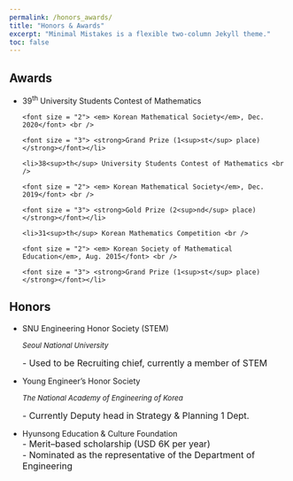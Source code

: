 ```yaml
---
permalink: /honors_awards/
title: "Honors & Awards"
excerpt: "Minimal Mistakes is a flexible two-column Jekyll theme."
toc: false
---
```


## Awards

<ul>
	<li>39<sup>th</sup> University Students Contest of Mathematics <br />
	
	<font size = "2"> <em> Korean Mathematical Society</em>, Dec. 2020</font> <br />

	<font size = "3"> <strong>Grand Prize (1<sup>st</sup> place)</strong></font></li> 

	<li>38<sup>th</sup> University Students Contest of Mathematics <br />
	
	<font size = "2"> <em> Korean Mathematical Society</em>, Dec. 2019</font> <br />
	
	<font size = "3"> <strong>Gold Prize (2<sup>nd</sup> place)</strong></font></li> 

	<li>31<sup>th</sup> Korean Mathematics Competition <br />
	
	<font size = "2"> <em> Korean Society of Mathematical Education</em>, Aug. 2015</font> <br />
	
	<font size = "3"> <strong>Grand Prize (1<sup>st</sup> place)</strong></font></li>
	
</ul>

## Honors

<ul>
 <li>SNU Engineering Honor Society (STEM) <br />
 
 <em><font size = "2"> Seoul National University </font></em><br />
 
 <font size = "3">- Used to be Recruiting chief, currently a member of STEM</font></li>

 <li>Young Engineer’s Honor Society <br />
 
<em><font size = "2"> The National Academy of Engineering of Korea </font></em><br />
 
<font size = "3">- Currently Deputy head in Strategy & Planning 1 Dept. </font></li>

 <li>Hyunsong Education & Culture Foundation <br />
 
<font size = "3">
- Merit–based scholarship (USD 6K per year) <br />
- Nominated as the representative of the Department of Engineering

</font></li>

</ul>


